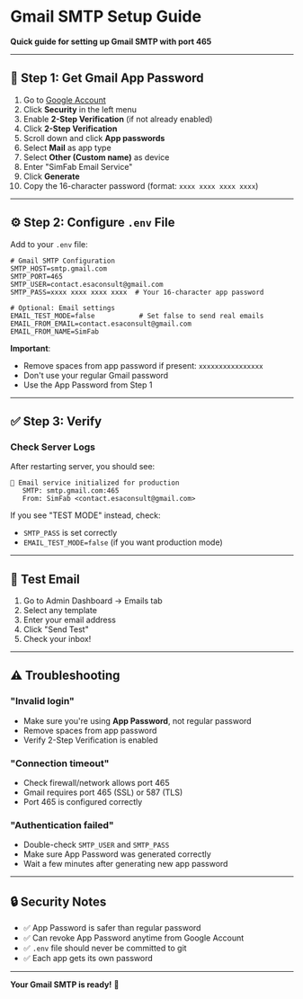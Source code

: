 # Gmail SMTP Setup Guide

**Quick guide for setting up Gmail SMTP with port 465**

---

## 🔐 Step 1: Get Gmail App Password

1. Go to [Google Account](https://myaccount.google.com/)
2. Click **Security** in the left menu
3. Enable **2-Step Verification** (if not already enabled)
4. Click **2-Step Verification**
5. Scroll down and click **App passwords**
6. Select **Mail** as app type
7. Select **Other (Custom name)** as device
8. Enter "SimFab Email Service"
9. Click **Generate**
10. Copy the 16-character password (format: `xxxx xxxx xxxx xxxx`)

---

## ⚙️ Step 2: Configure `.env` File

Add to your `.env` file:

```env
# Gmail SMTP Configuration
SMTP_HOST=smtp.gmail.com
SMTP_PORT=465
SMTP_USER=contact.esaconsult@gmail.com
SMTP_PASS=xxxx xxxx xxxx xxxx  # Your 16-character app password

# Optional: Email settings
EMAIL_TEST_MODE=false           # Set false to send real emails
EMAIL_FROM_EMAIL=contact.esaconsult@gmail.com
EMAIL_FROM_NAME=SimFab
```

**Important**: 
- Remove spaces from app password if present: `xxxxxxxxxxxxxxxx`
- Don't use your regular Gmail password
- Use the App Password from Step 1

---

## ✅ Step 3: Verify

### Check Server Logs

After restarting server, you should see:
```
📧 Email service initialized for production
   SMTP: smtp.gmail.com:465
   From: SimFab <contact.esaconsult@gmail.com>
```

If you see "TEST MODE" instead, check:
- `SMTP_PASS` is set correctly
- `EMAIL_TEST_MODE=false` (if you want production mode)

---

## 🧪 Test Email

1. Go to Admin Dashboard → Emails tab
2. Select any template
3. Enter your email address
4. Click "Send Test"
5. Check your inbox!

---

## ⚠️ Troubleshooting

### "Invalid login"
- Make sure you're using **App Password**, not regular password
- Remove spaces from app password
- Verify 2-Step Verification is enabled

### "Connection timeout"
- Check firewall/network allows port 465
- Gmail requires port 465 (SSL) or 587 (TLS)
- Port 465 is configured correctly

### "Authentication failed"
- Double-check `SMTP_USER` and `SMTP_PASS`
- Make sure App Password was generated correctly
- Wait a few minutes after generating new app password

---

## 🔒 Security Notes

- ✅ App Password is safer than regular password
- ✅ Can revoke App Password anytime from Google Account
- ✅ `.env` file should never be committed to git
- ✅ Each app gets its own password

---

**Your Gmail SMTP is ready!** 🎉


